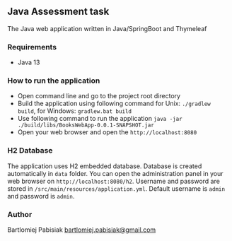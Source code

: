 ## Java Assessment task
The Java web application written in Java/SpringBoot and Thymeleaf

### Requirements
- Java 13

### How to run the application
- Open command line and go to the project root directory
- Build the application using following command for Unix: `./gradlew build`, for Windows: `gradlew.bat build` 
- Use following command to run the application `java -jar ./build/libs/BooksWebApp-0.0.1-SNAPSHOT.jar`
- Open your web browser and open the `http://localhost:8080`

### H2 Database
The application uses H2 embedded database. 
Database is created automatically in `data` folder.
You can open the administration panel in your web browser on `http://localhost:8080/h2`.
Username and password are stored in `/src/main/resources/application.yml`. 
Default username is `admin` and password is `admin`.

### Author
Bartlomiej Pabisiak <bartlomiej.pabisiak@gmail.com>

